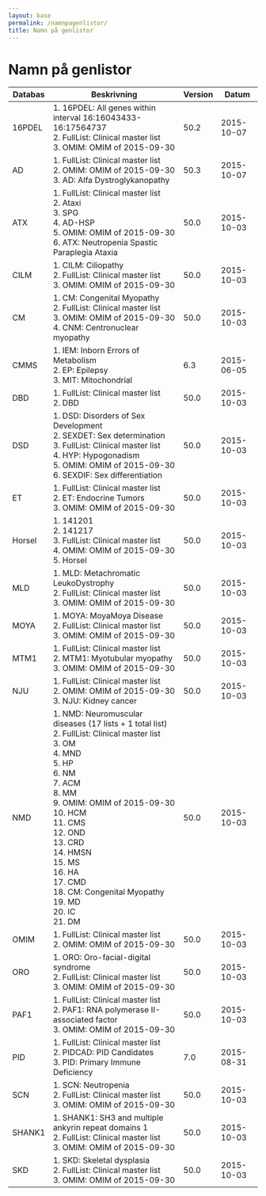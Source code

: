 ```yaml
---
layout: base
permalink: /namnpagenlistor/
title: Namn på genlistor
---
```


# Namn på genlistor

|Databas|Beskrivning|Version|Datum|
|---|---|---|---|
|16PDEL|1. 16PDEL: All genes within interval 16:16043433-16:17564737<br />2. FullList: Clinical master list<br />3. OMIM: OMIM of 2015-09-30<br />|50.2|2015-10-07|
|AD|1. FullList: Clinical master list<br />2. OMIM: OMIM of 2015-09-30<br />3. AD: Alfa Dystroglykanopathy<br />|50.3|2015-10-07|
|ATX|1. FullList: Clinical master list<br />2. Ataxi<br />3. SPG<br />4. AD-HSP<br />5. OMIM: OMIM of 2015-09-30<br />6. ATX: Neutropenia Spastic Paraplegia Ataxia<br />|50.0|2015-10-03|
|CILM|1. CILM: Ciliopathy<br />2. FullList: Clinical master list<br />3. OMIM: OMIM of 2015-09-30<br />|50.0|2015-10-03|
|CM|1. CM: Congenital Myopathy<br />2. FullList: Clinical master list<br />3. OMIM: OMIM of 2015-09-30<br />4. CNM: Centronuclear myopathy<br />|50.0|2015-10-03|
|CMMS|1. IEM: Inborn Errors of Metabolism<br />2. EP: Epilepsy<br />3. MIT: Mitochondrial<br />|6.3|2015-06-05|
|DBD|1. FullList: Clinical master list<br />2. DBD<br />|50.0|2015-10-03|
|DSD|1. DSD: Disorders of Sex Development<br />2. SEXDET: Sex determination<br />3. FullList: Clinical master list<br />4. HYP: Hypogonadism<br />5. OMIM: OMIM of 2015-09-30<br />6. SEXDIF: Sex differentiation<br />|50.0|2015-10-03|
|ET|1. FullList: Clinical master list<br />2. ET: Endocrine Tumors<br />3. OMIM: OMIM of 2015-09-30<br />|50.0|2015-10-03|
|Horsel|1. 141201<br />2. 141217<br />3. FullList: Clinical master list<br />4. OMIM: OMIM of 2015-09-30<br />5. Horsel<br />|50.0|2015-10-03|
|MLD|1. MLD: Metachromatic LeukoDystrophy<br />2. FullList: Clinical master list<br />3. OMIM: OMIM of 2015-09-30<br />|50.0|2015-10-03|
|MOYA|1. MOYA: MoyaMoya Disease<br />2. FullList: Clinical master list<br />3. OMIM: OMIM of 2015-09-30<br />|50.0|2015-10-03|
|MTM1|1. FullList: Clinical master list<br />2. MTM1: Myotubular myopathy<br />3. OMIM: OMIM of 2015-09-30<br />|50.0|2015-10-03|
|NJU|1. FullList: Clinical master list<br />2. OMIM: OMIM of 2015-09-30<br />3. NJU: Kidney cancer<br />|50.0|2015-10-03|
|NMD|1. NMD: Neuromuscular diseases (17 lists + 1 total list)<br />2. FullList: Clinical master list<br />3. OM<br />4. MND<br />5. HP<br />6. NM<br />7. ACM<br />8. MM<br />9. OMIM: OMIM of 2015-09-30<br />10. HCM<br />11. CMS<br />12. OND<br />13. CRD<br />14. HMSN<br />15. MS<br />16. HA<br />17. CMD<br />18. CM: Congenital Myopathy<br />19. MD<br />20. IC<br />21. DM<br />|50.0|2015-10-03|
|OMIM|1. FullList: Clinical master list<br />2. OMIM: OMIM of 2015-09-30<br />|50.0|2015-10-03|
|ORO|1. ORO: Oro-facial-digital syndrome<br />2. FullList: Clinical master list<br />3. OMIM: OMIM of 2015-09-30<br />|50.0|2015-10-03|
|PAF1|1. FullList: Clinical master list<br />2. PAF1: RNA polymerase II-associated factor<br />3. OMIM: OMIM of 2015-09-30<br />|50.0|2015-10-03|
|PID|1. FullList: Clinical master list<br />2. PIDCAD: PID Candidates<br />3. PID: Primary Immune Deficiency<br />|7.0|2015-08-31|
|SCN|1. SCN: Neutropenia<br />2. FullList: Clinical master list<br />3. OMIM: OMIM of 2015-09-30<br />|50.0|2015-10-03|
|SHANK1|1. SHANK1: SH3 and multiple ankyrin repeat domains 1<br />2. FullList: Clinical master list<br />3. OMIM: OMIM of 2015-09-30<br />|50.0|2015-10-03|
|SKD|1. SKD: Skeletal dysplasia<br />2. FullList: Clinical master list<br />3. OMIM: OMIM of 2015-09-30<br />|50.0|2015-10-03|
